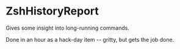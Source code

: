 # ZshHistoryReport
Gives some insight into long-running commands.

Done in an hour as a hack-day item -- gritty, but gets the job done.
